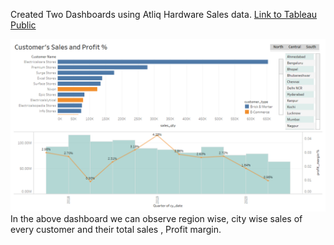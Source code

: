 Created Two Dashboards using Atliq Hardware Sales data.
[Link to Tableau Public](https://public.tableau.com/profile/ranga.nadh#!/vizhome/new_16095169623670/MarketWiseProfit?publish=yes)

![Customer Sales](customers_sales_insights.png)
In the above dashboard we can observe region wise, city wise sales of every customer and their total sales , Profit margin. 
